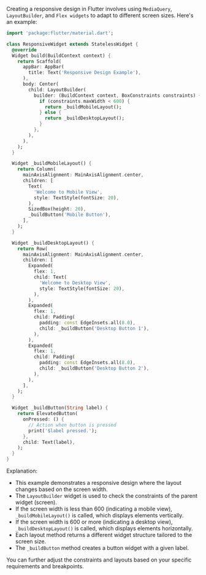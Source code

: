 Creating a responsive design in Flutter involves using `MediaQuery`, `LayoutBuilder`, and `Flex widgets` to adapt to different screen sizes. Here's an example:

```dart
import 'package:flutter/material.dart';

class ResponsiveWidget extends StatelessWidget {
  @override
  Widget build(BuildContext context) {
    return Scaffold(
      appBar: AppBar(
        title: Text('Responsive Design Example'),
      ),
      body: Center(
        child: LayoutBuilder(
          builder: (BuildContext context, BoxConstraints constraints) {
            if (constraints.maxWidth < 600) {
              return _buildMobileLayout();
            } else {
              return _buildDesktopLayout();
            }
          },
        ),
      ),
    );
  }

  Widget _buildMobileLayout() {
    return Column(
      mainAxisAlignment: MainAxisAlignment.center,
      children: [
        Text(
          'Welcome to Mobile View',
          style: TextStyle(fontSize: 20),
        ),
        SizedBox(height: 20),
        _buildButton('Mobile Button'),
      ],
    );
  }

  Widget _buildDesktopLayout() {
    return Row(
      mainAxisAlignment: MainAxisAlignment.center,
      children: [
        Expanded(
          flex: 1,
          child: Text(
            'Welcome to Desktop View',
            style: TextStyle(fontSize: 20),
          ),
        ),
        Expanded(
          flex: 1,
          child: Padding(
            padding: const EdgeInsets.all(8.0),
            child: _buildButton('Desktop Button 1'),
          ),
        ),
        Expanded(
          flex: 1,
          child: Padding(
            padding: const EdgeInsets.all(8.0),
            child: _buildButton('Desktop Button 2'),
          ),
        ),
      ],
    );
  }

  Widget _buildButton(String label) {
    return ElevatedButton(
      onPressed: () {
        // Action when button is pressed
        print('$label pressed.');
      },
      child: Text(label),
    );
  }
}
```

Explanation:
- This example demonstrates a responsive design where the layout changes based on the screen width.
- The `LayoutBuilder` widget is used to check the constraints of the parent widget (screen).
- If the screen width is less than 600 (indicating a mobile view), `_buildMobileLayout()` is called, which displays elements vertically.
- If the screen width is 600 or more (indicating a desktop view), `_buildDesktopLayout()` is called, which displays elements horizontally.
- Each layout method returns a different widget structure tailored to the screen size.
- The `_buildButton` method creates a button widget with a given label.

You can further adjust the constraints and layouts based on your specific requirements and breakpoints.
